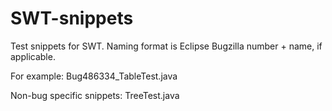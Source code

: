 # SWT-snippets
Test snippets for SWT. Naming format is Eclipse Bugzilla number + name, if applicable.

For example: Bug486334_TableTest.java

Non-bug specific snippets: TreeTest.java
